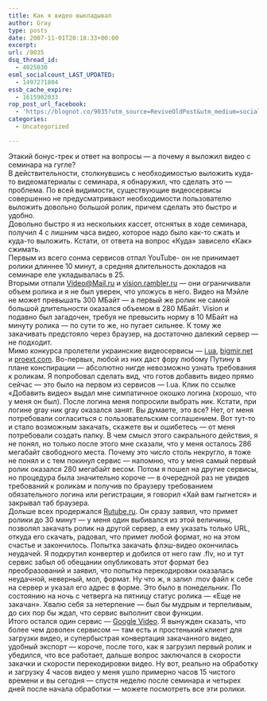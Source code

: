 ```yaml
---
title: Как я видео выкладывал
author: Gray
type: posts
date: 2007-11-01T20:18:33+00:00
excerpt:
url: /9035
dsq_thread_id:
  - 4025030
esml_socialcount_LAST_UPDATED:
  - 1497271804
essb_cache_expire:
  - 1615902033
rop_post_url_facebook:
  - 'https://blognot.co/9035?utm_source=ReviveOldPost&utm_medium=social&utm_campaign=ReviveOldPost'
categories:
  - Uncategorized

---
```








Этакий бонус-трек и ответ на вопросы &#8212; а почему я выложил видео с семинара на гугле?  
В действительности, столкнувшись с необходимостью выложить куда-то видеоматериалы с семинара, я обнаружил, что сделать это &#8212; проблема. По всей видимости, существующие видеосервисы совершенно не предусматривают необходимости пользователю выложить довольно большой ролик, причем сделать это быстро и удобно.  
Довольно быстро я из нескольких кассет, отснятых в ходе семинара, получил 4 с лишним часа видео, которое надо было как-то сжать и куда-то выложить. Кстати, от ответа на вопрос &#171;Куда&#187; зависело &#171;Как&#187; сжимать.  
Первым из всего сонма сервисов отпал YouTube- он не принимает ролики длиннее 10 минут, а средняя длительность докладов на семинаре еле укладывалась в 25.  
Вторыми отпали <a href="http://video.mail.ru/" target="_blank">Video@Mail.ru</a> и <a href="http://vision.rambler.ru" target="_blank">vision.rambler.ru</a> &#8212; они ограничивали объем ролика и я не был уверен, что уложусь в него. Видео на Мэйле не может превышать 300 МБайт &#8212; а первый же ролик не самой большой длительности оказался объемом в 280 МБайт. Vision и подавно был загадочен, требуя не превысить норму в 10 МБайт на минуту ролика &#8212; по сути то же, но пугает сильнее. К тому же закачивать предстояло через браузер, на достаточно далекий сервер &#8212; не подходит.  
Мимо конкурса пролетели украинские видеосервисы &#8212; <a href="http://video.i.ua/" target="_blank">i.ua</a>, <a href="http://video.bigmir.net/" target="_blank">bigmir.net</a> и <a href="http://video.proext.com/" target="_blank">proext.com</a>. Во-первых, любой из них даст фору любому Путину в плане конспирации &#8212; абсолютно нигде невозможно узнать требования к роликам. Я попробовал сделать вид, что готов добавить видео прямо сейчас &#8212; это было на первом из сервисов &#8212; I.ua. Клик по ссылке &#171;Добавить видео&#187; выдал мне симпатичное окошко логина (хорошо, что у меня он был). После логина меня попросили выбрать ник. Кстати, при логине gray ник gray оказался занят. Вы думаете, это все? Нет, от меня потребовали согласиться с пользовательским соглашением. Вот тут-то и стало возможным закачать, скажете вы и ошибетесь &#8212; от меня потребовали создать папку. В чем смысл этого сакрального действия, я не понял, но только после этого мне сказали, что у меня осталось 286 мегабайт свободного места. Почему это число столь некругло, я тоже не понял и с тем покинул сервис &#8212; напомню, что у меня самый первый ролик оказался 280 мегабайт весом. Потом я пошел на другие сервисы, но процедура была значительно короче &#8212; в очередной раз не увидев требований к роликам и получив по браузеру требованием обязательного логина или регистрации, я говорил &#171;Хай вам гыгнется&#187; и закрывал таб браузера.  
Дольше всех продержался <a href="http://rutube.ru/" target="_blank">Rutube.ru</a>. Он сразу заявил, что примет ролики до 30 минут &#8212; у меня один выбивался из этой величины, позволял закачать ролик на другой сервер, а ему указать только URL, откуда его скачать, радовал, что примет любой формат, но на этом счастье и закончилось. Попытка закачать флэш-видео окончилась неудачей. Я подкрутил конвертер и добился от него raw .flv, но и тут сервис забыл об обещании опубликовать этот формат без преобразований и заявил, что попытка перекодировки оказалась неудачной, неверный, мол, формат. Ну что ж, я залил .mov файл к себе на сервер и указал его адрес в форме. Это было в понедельник. По состоянию на ночь с четверга на пятницу статус ролика &#8212; &#171;Еще не закачан&#187;. Хвалю себя за нетерпение &#8212; был бы мудрым и терпеливым, до сих пор бы ждал, что сервис выполнит свои функции.  
Итого остался один сервис &#8212; <a href="http://video.google.com/" target="_blank">Google Video</a>. Я вынужден сказать, что более чем доволен сервисом &#8212; там есть и простенький клиент для загрузки видео, и супербыстрая конвертация закачанного видео, удобный экспорт &#8212; короче, после того, как я загрузил первый ролик и убедился, что все работает, дальше вопрос заключался в скорости закачки и скорости перекодировки видео. Ну вот, реально на обработку и загрузку 4 часов видео у меня ушло примерно часов 15 чистого времени и вы сегодня &#8212; спустя неделю после семинара и четырех дней после начала обработки &#8212; можете посмотреть все эти ролики.